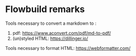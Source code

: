 # Flowbuild remarks  

Tools necessary to convert a markdown to :

1. pdf: https://www.aconvert.com/pdf/md-to-pdf/
2. (un)styled HTML: https://dillinger.io/

Tools necessary to format HTML: https://webformatter.com/
